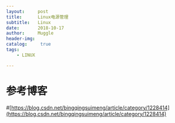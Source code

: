 ```yaml
---
layout:     post
title:      Linux电源管理
subtitle:   Linux
date:       2018-10-17
author:     Muggle
header-img:
catalog: 	 true
tags:
    - LINUX

---
```


# 参考博客
#[https://blog.csdn.net/bingqingsuimeng/article/category/1228414](https://blog.csdn.net/bingqingsuimeng/article/category/1228414)